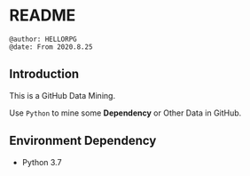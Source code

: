 # README
```wiki
@author: HELLORPG
@date: From 2020.8.25
```
## Introduction
This is a GitHub Data Mining.

Use `Python` to mine some **Dependency** or Other Data in GitHub.

## Environment Dependency
- Python 3.7

